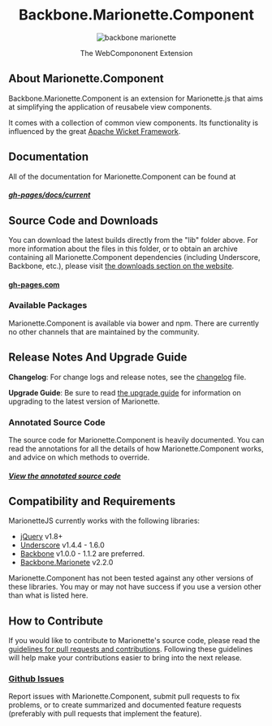 <h1 align="center">Backbone.Marionette.Component</h1>
<p align="center">
  <img title="backbone marionette" src='http://mediacrush.net/skm1LxaunCbv.svg' />
</p>
<p align="center">The WebCompononent Extension</p>

## About Marionette.Component

Backbone.Marionette.Component is an extension for Marionette.js that
aims at simplifying the application of reusabele view components.

It comes with a collection of common view components. Its functionality is influenced by the great [Apache Wicket Framework](https://wicket.apache.org/).

## Documentation

All of the documentation for Marionette.Component can be found at

##### [gh-pages/docs/current](http://gh-pages/docs/current)

## Source Code and Downloads

You can download the latest builds directly from the "lib" folder above.
For more information about the files in this folder, or to obtain an archive
containing all Marionette.Component dependencies (including Underscore, Backbone, etc.),
please visit [the downloads section on the website](http://gh-pages.com#download).

#### [gh-pages.com](http://gh-pages.com#download)

### Available Packages

Marionette.Component is available via bower and npm. There are currently no other channels that are maintained by the community.

## Release Notes And Upgrade Guide

**Changelog**: For change logs and release notes, see the
[changelog](changelog.md) file.

**Upgrade Guide**: Be sure to read [the upgrade guide](upgradeGuide.md)
for information on upgrading to the latest version of Marionette.


### Annotated Source Code

The source code for Marionette.Component is heavily documented.
You can read the annotations for all the details of how Marionette.Component works, and advice on which methods to override.

##### [View the annotated source code](http://gh-pages.com/annotated-src/backbone.marionette.component)


## Compatibility and Requirements

MarionetteJS currently works with the following libraries:

* [jQuery](http://jquery.com) v1.8+
* [Underscore](http://underscorejs.org) v1.4.4 - 1.6.0
* [Backbone](http://backbonejs.org) v1.0.0 - 1.1.2 are preferred.
* [Backbone.Marionete](https://github.com/marionettejs/backbone.marionette) v2.2.0

Marionette.Component has not been tested against any other versions of these
libraries. You may or may not have success if you use a version other
than what is listed here.

## How to Contribute

If you would like to contribute to Marionette's source code, please read
the [guidelines for pull requests and contributions](CONTRIBUTING.md).
Following these guidelines will help make your contributions easier to
bring into the next release.

### [Github Issues](//github.com/exaptis/backbone.marionette.component/issues)

Report issues with Marionette.Component, submit pull requests to fix problems, or to
create summarized and documented feature requests (preferably with pull
requests that implement the feature).
